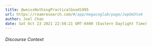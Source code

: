 ```yaml
---
title: @weissNothingPracticalGood1995
url: https://roamresearch.com/#/app/megacoglab/page/JwpOm3to4
author: Joel Chan
date: Sat Oct 23 2021 22:50:21 GMT-0400 (Eastern Daylight Time)
---
```




###### Discourse Context


